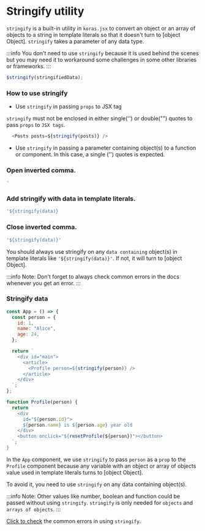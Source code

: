 # Stringify utility

`stringify` is a built-in utility in `koras.jsx` to convert an object or an array of objects to a string in template literals so that it doesn't turn to [object Object]. `stringify` takes a parameter of any data type.

:::info
You don't need to use `stringify` because it is used behind the scenes but you may need it to workaround some challenges in some other libraries or frameworks.
:::

```js copy
$stringify(stringifiedData);
```

### How to use stringify

- Use `stringify` in passing `props` to JSX tag

`stringify` must not be enclosed in either single('') or double("") quotes to pass `props` to `JSX tags`.

```js copy
  <Posts posts=${stringify(posts)} />
```

- Use `stringify` in passing a parameter containing object(s) to a function or component. In this case, a single ('') quotes is expected.

### Open inverted comma.

```sh copy
'
```

### Add stringify with data in template literals.

```sh copy
'${stringify(data)}
```

### Close inverted comma.

```sh copy
'${stringify(data)}'
```

You should always use stringify on any `data containing` object(s) in template literals like `'${stringify(data)}'`. If not, it will turn to [object Object].

:::info
Note: Don't forget to always check common errors in the docs whenever you get an error.
:::

### Stringify data

```js
const App = () => {
  const person = {
    id: 1,
    name: "Alice",
    age: 24,
  };

  return `
    <div id="main">
      <article>
        <Profile person=${stringify(person)} />
      </article>
    </div>
  `;
};

function Profile(person) {
  return `
    <div
      id="${person.id}">
      ${person.name} is ${person.age} year old
    </div>
    <button onclick="${resetProfile(${person})"></button>
  `;
}
```

In the `App` component, we use `stringify` to pass `person` as a `prop` to the `Profile` component because any variable with an object or array of objects value used in template literals turns to [object Object].

To avoid it, you need to use `stringify` on any data containing object(s).

:::info
Note: Other values like number, boolean and function could be passed without using `stringify`. `stringify` is only needed for `objects` and `arrays of objects`.
:::

[Click to check]() the common errors in using `stringify`.
